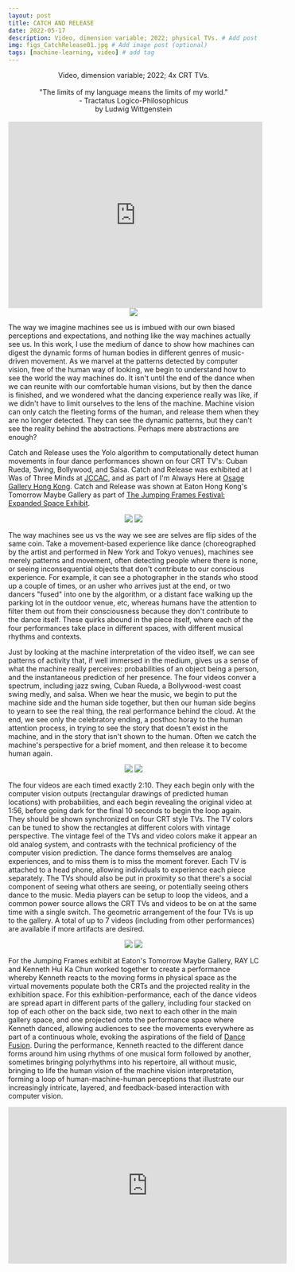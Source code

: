 ```yaml
---
layout: post
title: CATCH AND RELEASE
date: 2022-05-17
description: Video, dimension variable; 2022; physical TVs. # Add post description (optional)
img: figs_CatchRelease01.jpg # Add image post (optional)
tags: [machine-learning, video] # add tag
---
```

<p align="center">
Video, dimension variable; 2022; 4x CRT TVs.<br><br>
"The limits of my language means the limits of my world."<br>
- Tractatus Logico-Philosophicus<br>
by Ludwig Wittgenstein<br><br>
<iframe width="511" height="375" src="https://www.youtube.com/embed/9MgQj5L2vMg" title="YouTube video player" frameborder="0" allow="accelerometer; autoplay; clipboard-write; encrypted-media; gyroscope; picture-in-picture" allowfullscreen></iframe>
<img src="{{site.baseurl}}/assets/img/proj_iwasalwaysthere-48.jpg">
</p>

The way we imagine machines see us is imbued with our own biased perceptions and expectations, and nothing like the way machines actually see us. In this work, I use the medium of dance to show how machines can digest the dynamic forms of human bodies in different genres of music-driven movement. As we marvel at the patterns detected by computer vision, free of the human way of looking, we begin to understand how to see the world the way machines do. It isn't until the end of the dance when we can reunite with our comfortable human visions, but by then the dance is finished, and we wondered what the dancing experience really was like, if we didn't have to limit ourselves to the lens of the machine. Machine vision can only catch the fleeting forms of the human, and release them when they are no longer detected. They can see the dynamic patterns, but they can't see the reality behind the abstractions. Perhaps mere abstractions are enough?

Catch and Release uses the Yolo algorithm to computationally detect human movements in four dance performances shown on four CRT TV's: Cuban Rueda, Swing, Bollywood, and Salsa. Catch and Release was exhibited at I Was of Three Minds at [JCCAC](https://recfro.github.io/threeminds/), and as part of I'm Always Here at [Osage Gallery Hong Kong][show]. Catch and Release was shown at Eaton Hong Kong's Tomorrow Maybe Gallery as part of [The Jumping Frames Festival: Expanded Space Exhibit](https://jumpingframes.com/en/expanded-space/).

[show]: {{site.baseurl}}/assets/img/ImAlwaysHere_Pamphlet_RAYLC_crop.pdf

<p align="center">
<img src="{{site.baseurl}}/assets/img/figs_CatchRelease01.gif">
<img src="{{site.baseurl}}/assets/img/proj_iwasalwaysthere-30.jpg">
</p>

The way machines see us vs the way we see are selves are flip sides of the same coin. Take a movement-based experience like dance (choreographed by the artist and performed in New York and Tokyo venues), machines see merely patterns and movement, often detecting people where there is none, or seeing inconsequential objects that don't contribute to our conscious experience. For example, it can see a photographer in the stands who stood up a couple of times, or an usher who arrives just at the end, or two dancers "fused" into one by the algorithm, or a distant face walking up the parking lot in the outdoor venue, etc, whereas humans have the attention to filter them out from their consciousness because they don't contribute to the dance itself. These quirks abound in the piece itself, where each of the four performances take place in different spaces, with different musical rhythms and contexts.

Just by looking at the machine interpretation of the video itself, we can see patterns of activity that, if well immersed in the medium, gives us a sense of what the machine really perceives: probabilities of an object being a person, and the instantaneous prediction of her presence. The four videos conver a spectrum, including jazz swing, Cuban Rueda, a Bollywood-west coast swing medly, and salsa. When we hear the music, we begin to put the machine side and the human side together, but then our human side begins to yearn to see the real thing, the real performance behind the cloud. At the end, we see only the celebratory ending, a posthoc horay to the human attention process, in trying to see the story that doesn't exist in the machine, and in the story that isn't shown to the human. Often we catch the machine's perspective for a brief moment, and then release it to become human again.

<p align="center">
<img src="{{site.baseurl}}/assets/img/proj_iwasalwaysthere-12.jpg">
<img src="{{site.baseurl}}/assets/img/proj_iwasalwaysthere-34.jpg">
</p>

The four videos are each timed exactly 2:10. They each begin only with the computer vision outputs (rectangular drawings of predicted human locations) with probabilities, and each begin revealing the original video at 1:56, before going dark for the final 10 seconds to begin the loop again. They should be shown synchronized on four CRT style TVs. The TV colors can be tuned to show the rectangles at different colors with vintage perspective. The vintage feel of the TVs and video colors make it appear an old analog system, and contrasts with the technical proficiency of the computer vision prediction. The dance forms themselves are analog experiences, and to miss them is to miss the moment forever. Each TV is attached to a head phone, allowing individuals to experience each piece separately. The TVs should also be put in proximity so that there's a social component of seeing what others are seeing, or potentially seeing others dance to the music. Media players can be setup to loop the videos, and a common power source allows the CRT TVs and videos to be on at the same time with a single switch. The geometric arrangement of the four TVs is up to the gallery. A total of up to 7 videos (including from other performances) are available if more artifacts are desired.

<p align="center">
<img src="{{site.baseurl}}/assets/img/proj_iwasalwaysthere-32.jpg">
<img src="{{site.baseurl}}/assets/img/figs_eaton04.jpg">
</p>

For the Jumping Frames exhibit at Eaton's Tomorrow Maybe Gallery, RAY LC and Kenneth Hui Ka Chun worked together to create a performance whereby Kenneth reacts to the moving forms in physical space as the virtual movements populate both the CRTs and the projected reality in the exhibition space. For this exhibition-performance, each of the dance videos are spread apart in different parts of the gallery, including four stacked on top of each other on the back side, two next to each other in the main gallery space, and one projected onto the performance space where Kenneth danced, allowing audiences to see the movements everywhere as part of a continuous whole, evoking the aspirations of the field of [Dance Fusion](https://recfro.github.io/dance-fusion/). During the performance, Kenneth reacted to the different dance forms around him using rhythms of one musical form followed by another, sometimes bringing polyrhythms into his repertoire, all without music, bringing to life the human vision of the machine vision interpretation, forming a loop of human-machine-human perceptions that illustrate our increasingly intricate, layered, and feedback-based interaction with computer vision.

<p align="center">
<iframe width="560" height="315" src="https://www.youtube.com/embed/7Zsp9aXWeVk?si=b6YAaJ9XYqZcqeYm" title="YouTube video player" frameborder="0" allow="accelerometer; autoplay; clipboard-write; encrypted-media; gyroscope; picture-in-picture; web-share" allowfullscreen></iframe>
</p>
